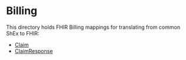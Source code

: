 # Billing 

This directory holds FHIR Billing mappings for translating from common ShEx to FHIR:
* [Claim](https://www.hl7.org/fhir/claim.html)
* [ClaimResponse](https://www.hl7.org/fhir/claimresponse.html)
